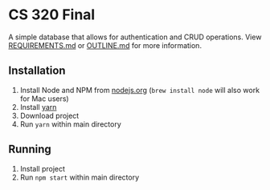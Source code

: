 # CS 320 Final
A simple database that allows for authentication and CRUD operations. View [REQUIREMENTS.md](REQUIREMENTS.md) or [OUTLINE.md](OUTLINE.md) for more information.

## Installation
1. Install Node and NPM from [nodejs.org](https://nodejs.org/en/) (`brew install node` will also work for Mac users)
2. Install [yarn](https://yarnpkg.com/en/docs/install)
3. Download project
4. Run `yarn` within main directory

## Running
1. Install project
2. Run `npm start` within main directory

